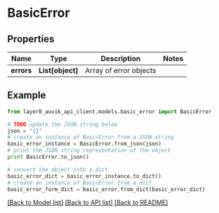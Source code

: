# BasicError


## Properties
Name | Type | Description | Notes
------------ | ------------- | ------------- | -------------
**errors** | **List[object]** | Array of error objects | 

## Example

```python
from layer8_auvik_api_client.models.basic_error import BasicError

# TODO update the JSON string below
json = "{}"
# create an instance of BasicError from a JSON string
basic_error_instance = BasicError.from_json(json)
# print the JSON string representation of the object
print BasicError.to_json()

# convert the object into a dict
basic_error_dict = basic_error_instance.to_dict()
# create an instance of BasicError from a dict
basic_error_form_dict = basic_error.from_dict(basic_error_dict)
```
[[Back to Model list]](../README.md#documentation-for-models) [[Back to API list]](../README.md#documentation-for-api-endpoints) [[Back to README]](../README.md)


